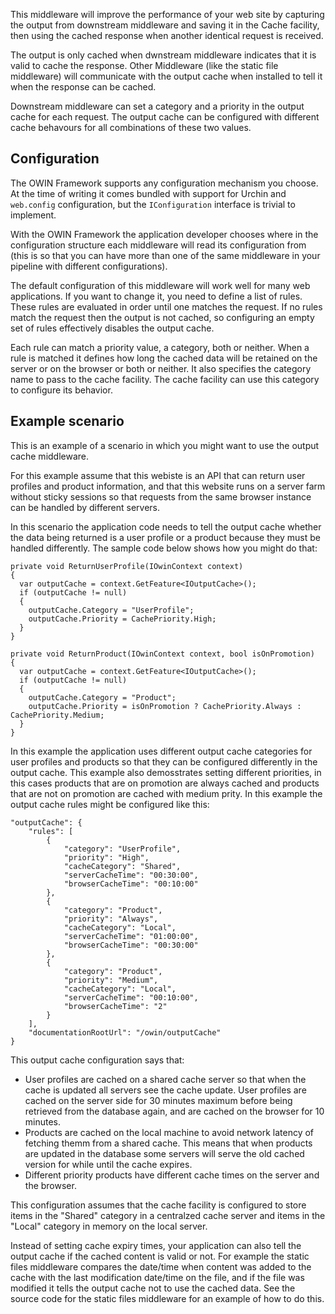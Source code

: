 This middleware will improve the performance of your web site by capturing the output from
downstream middleware and saving it in the Cache facility, then using the cached response
when another identical request is received.

The output is only cached when dwnstream middleware indicates that it is valid to cache
the response. Other Middleware (like the static file middleware) will communicate with
the output cache when installed to tell it when the response can be cached.

Downstream middleware can set a category and a priority in the output cache for each request.
The output cache can be configured with different cache behavours for all combinations
of these two values.

## Configuration

The OWIN Framework supports any configuration mechanism you choose. At the time of writing 
it comes bundled with support for Urchin and `web.config` configuration, but the 
`IConfiguration` interface is trivial to implement.

With the OWIN Framework the application developer chooses where in the configuration structure
each middleware will read its configuration from (this is so that you can have more than one
of the same middleware in your pipeline with different configurations).

The default configuration of this middleware will work well for many web applications. If you want
to change it, you need to define a list of rules. These rules are evaluated in order until one
matches the request. If no rules match the request then the output is not cached, so configuring
an empty set of rules effectively disables the output cache.

Each rule can match a priority value, a category, both or neither. When a rule is matched it
defines how long the cached data will be retained on the server or on the browser or both
or neither. It also specifies the category name to pass to the cache facility. The cache
facility can use this category to configure its behavior.

## Example scenario

This is an example of a scenario in which you might want to use the output cache middleware.

For this example assume that this webiste is an API that can return user profiles and product 
information, and that this website runs on a server farm without sticky sessions so that 
requests from the same browser instance can be handled by different servers.

In this scenario the application code needs to tell the output cache whether the data being
returned is a user profile or a product because they must be handled differently. The sample
code below shows how you might do that:

```
private void ReturnUserProfile(IOwinContext context)
{
  var outputCache = context.GetFeature<IOutputCache>();
  if (outputCache != null)
  {
    outputCache.Category = "UserProfile";
    outputCache.Priority = CachePriority.High;
  }
}

private void ReturnProduct(IOwinContext context, bool isOnPromotion)
{
  var outputCache = context.GetFeature<IOutputCache>();
  if (outputCache != null)
  {
    outputCache.Category = "Product";
    outputCache.Priority = isOnPromotion ? CachePriority.Always : CachePriority.Medium;
  }
}
```

In this example the application uses different output cache categories for user profiles and
products so that they can be configured differently in the output cache. This example also
demosstrates setting different priorities, in this cases products that are on promotion are
always cached and products that are not on promotion are cached with medium prity. In this 
example the output cache rules might be configured like this:

```
"outputCache": {
    "rules": [
        {
            "category": "UserProfile",
            "priority": "High",
            "cacheCategory": "Shared",
            "serverCacheTime": "00:30:00",
            "browserCacheTime": "00:10:00"
        },
        {
            "category": "Product",
            "priority": "Always",
            "cacheCategory": "Local",
            "serverCacheTime": "01:00:00",
            "browserCacheTime": "00:30:00"
        },
        {
            "category": "Product",
            "priority": "Medium",
            "cacheCategory": "Local",
            "serverCacheTime": "00:10:00",
            "browserCacheTime": "2"
        }
    ],
    "documentationRootUrl": "/owin/outputCache"
}
```

This output cache configuration says that: 

* User profiles are cached on a shared cache server so that when the cache is updated
  all servers see the cache update. User profiles are cached on the server side for 30
  minutes maximum before being retrieved from the database again, and are cached on the
  browser for 10 minutes.
* Products are cached on the local machine to avoid network latency of fetching themm from
  a shared cache. This means that when products are updated in the database some servers
  will serve the old cached version for while until the cache expires.
* Different priority products have different cache times on the server and the browser.

This configuration assumes that the cache facility is configured to store items in the "Shared"
category in a centralzed cache server and items in the "Local" category in memory on the
local server.

Instead of setting cache expiry times, your application can also tell the output cache if
the cached content is valid or not. For example the static files middleware compares the
date/time when content was added to the cache with the last modification date/time on the
file, and if the file was modified it tells the output cache not to use the cached data.
See the source code for the static files middleware for an example of how to do this.
